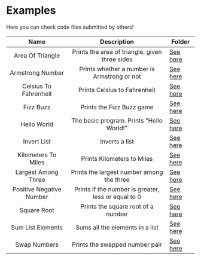 # Examples
Here you can check code files submitted by others!

|           Name           |                     Description                     | Folder       |
|:------------------------:|:---------------------------------------------------:|--------------|
| Area Of Triangle         |    Prints the area of triangle, given three sides   | [See here](https://github.com/UjwalKandi/Pansy/tree/Add-examples/examples/AreaOfTriangle) |
| Armstrong Number         |     Prints whether a number is Armstrong or not     | [See here](https://github.com/UjwalKandi/Pansy/tree/Add-examples/examples/ArmstrongNumber) |
| Celsius To Fahrenheit    |             Prints Celsius to Fahrenheit            | [See here](https://github.com/UjwalKandi/Pansy/tree/Add-examples/examples/CelsiusToFahrenheit) |
| Fizz Buzz                |              Prints the Fizz Buzz game              | [See here](https://github.com/UjwalKandi/Pansy/tree/Add-examples/examples/FizzBuzz) |
| Hello World              |       The basic program. Prints "Hello World!"      | [See here](https://github.com/UjwalKandi/Pansy/tree/Add-examples/examples/HelloWorld) |
| Invert List              |                    Inverts a list                   | [See here](https://github.com/UjwalKandi/Pansy/tree/Add-examples/examples/InvertList) |
| Kilometers To Miles      |              Prints Kilometers to Miles             | [See here](https://github.com/UjwalKandi/Pansy/tree/Add-examples/examples/KilometersToMiles) |
| Largest Among Three      |      Prints the largest number among the three      | [See here](https://github.com/UjwalKandi/Pansy/tree/Add-examples/examples/LargestAmongThree) |
| Positive Negative Number | Prints if the number is greater, less or equal to 0 | [See here](https://github.com/UjwalKandi/Pansy/tree/Add-examples/examples/PositiveNegativeNumber) |
| Square Root              |          Prints the square root of a number         | [See here](https://github.com/UjwalKandi/Pansy/tree/Add-examples/examples/SquareRoot) |
| Sum List Elements        |           Sums all the elements in a list           | [See here](https://github.com/UjwalKandi/Pansy/tree/Add-examples/examples/SumListElements) |
| Swap Numbers             |            Prints the swapped number pair           | [See here](https://github.com/UjwalKandi/Pansy/tree/Add-examples/examples/SwapNumbers) |
